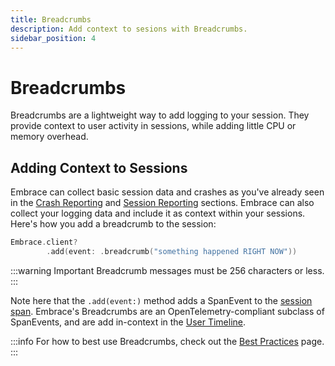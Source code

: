```yaml
---
title: Breadcrumbs
description: Add context to sesions with Breadcrumbs.
sidebar_position: 4
---
```


# Breadcrumbs

Breadcrumbs are a lightweight way to add logging to your session. They provide context to user activity in sessions, while adding little CPU or memory overhead. 

## Adding Context to Sessions

Embrace can collect basic session data and crashes as you've already seen in the [Crash Reporting](/docs/ios/open-source/getting-started/crash-report.md) and [Session Reporting](/docs/ios/open-source/getting-started/session-reporting.md) sections. Embrace can also collect your logging data and include it as context within your sessions. Here's how you add a breadcrumb to the session:

```swift
Embrace.client?
        .add(event: .breadcrumb("something happened RIGHT NOW"))
```

:::warning Important
Breadcrumb messages must be 256 characters or less.
:::

Note here that the `.add(event:)` method adds a SpanEvent to the [session span](/ios/open-source/#how-we-built-it). Embrace's Breadcrumbs are an OpenTelemetry-compliant subclass of SpanEvents, and are add in-context in the [User Timeline](/docs/product/sessions/index.md).

:::info
For how to best use Breadcrumbs, check out the [Best Practices](/docs/best-practices/breadcrumbs.md) page.
:::
